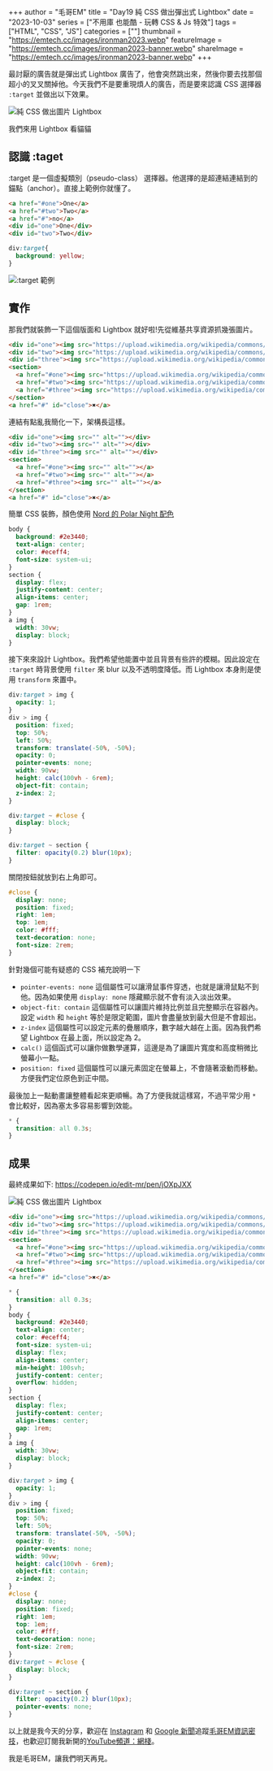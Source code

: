 +++
author = "毛哥EM"
title = "Day19 純 CSS 做出彈出式 Lightbox"
date = "2023-10-03"
series = ["不用庫 也能酷 - 玩轉 CSS & Js 特效"]
tags = ["HTML", "CSS", "JS"]
categories = [""]
thumbnail = "https://emtech.cc/images/ironman2023.webp"
featureImage = "https://emtech.cc/images/ironman2023-banner.webp"
shareImage = "https://emtech.cc/images/ironman2023-banner.webp"
+++

最討厭的廣告就是彈出式 Lightbox 廣告了，他會突然跳出來，然後你要去找那個超小的叉叉關掉他。今天我們不是要重現煩人的廣告，而是要來認識 CSS 選擇器 `:target` 並做出以下效果。

![純 CSS 做出圖片 Lightbox](https://emtech.cc/post/2023ironman-19/final.gif)

我們來用 Lightbox 看貓貓

## 認識 :taget

:target 是一個虛擬類別（pseudo-class） 選擇器。他選擇的是超連結連結到的錨點（anchor）。直接上範例你就懂了。

```html
<a href="#one">One</a>
<a href="#two">Two</a>
<a href="#">no</a>
<div id="one">One</div>
<div id="two">Two</div>
```

```css
div:target{
  background: yellow;
}
```

![:target 範例](https://emtech.cc/post/2023ironman-19/target.gif)
## 實作

那我們就裝飾一下這個版面和 Lightbox 就好啦!先從維基共享資源抓幾張圖片。

```html
<div id="one"><img src="https://upload.wikimedia.org/wikipedia/commons/thumb/5/5e/Domestic_cat_in_the_grass.JPG/640px-Domestic_cat_in_the_grass.JPG" alt=""></div>
<div id="two"><img src="https://upload.wikimedia.org/wikipedia/commons/thumb/1/15/Cat_August_2010-4.jpg/640px-Cat_August_2010-4.jpg" alt=""></div>
<div id="three"><img src="https://upload.wikimedia.org/wikipedia/commons/thumb/4/4d/Cat_November_2010-1a.jpg/640px-Cat_November_2010-1a.jpg" alt=""></div>
<section>
  <a href="#one"><img src="https://upload.wikimedia.org/wikipedia/commons/thumb/5/5e/Domestic_cat_in_the_grass.JPG/640px-Domestic_cat_in_the_grass.JPG" alt=""></a>
  <a href="#two"><img src="https://upload.wikimedia.org/wikipedia/commons/thumb/1/15/Cat_August_2010-4.jpg/640px-Cat_August_2010-4.jpg" alt=""></a>
  <a href="#three"><img src="https://upload.wikimedia.org/wikipedia/commons/thumb/4/4d/Cat_November_2010-1a.jpg/640px-Cat_November_2010-1a.jpg" alt=""></a>
</section>
<a href="#" id="close">✖</a>
```

連結有點亂我簡化一下，架構長這樣。

```html
<div id="one"><img src="" alt=""></div>
<div id="two"><img src="" alt=""></div>
<div id="three"><img src="" alt=""></div>
<section>
  <a href="#one"><img src="" alt=""></a>
  <a href="#two"><img src="" alt=""></a>
  <a href="#three"><img src="" alt=""></a>
</section>
<a href="#" id="close">✖</a>
```

簡單 CSS 裝飾，顏色使用 [Nord 的 Polar Night 配色](https://www.nordtheme.com/docs/colors-and-palettes)

```css
body {
  background: #2e3440;
  text-align: center;
  color: #eceff4;
  font-size: system-ui;
}
section {
  display: flex;
  justify-content: center;
  align-items: center;
  gap: 1rem;
}
a img {
  width: 30vw;
  display: block;
}
```
接下來來設計 Lightbox。我們希望他能置中並且背景有些許的模糊。因此設定在 `:target` 時背景使用 `filter` 來 blur 以及不透明度降低。而 Lightbox 本身則是使用 `transform` 來置中。

```css
div:target > img {
  opacity: 1;
}
div > img {
  position: fixed;
  top: 50%;
  left: 50%;
  transform: translate(-50%, -50%);
  opacity: 0;
  pointer-events: none;
  width: 90vw;
  height: calc(100vh - 6rem);
  object-fit: contain;
  z-index: 2;
}

div:target ~ #close {
  display: block;
}

div:target ~ section {
  filter: opacity(0.2) blur(10px);
}
```

關閉按鈕就放到右上角即可。

```css
#close {
  display: none;
  position: fixed;
  right: 1em;
  top: 1em;
  color: #fff;
  text-decoration: none;
  font-size: 2rem;
}
```
針對幾個可能有疑惑的 CSS 補充說明一下

* `pointer-events: none` 這個屬性可以讓滑鼠事件穿透，也就是讓滑鼠點不到他。因為如果使用 `display: none` 隱藏顯示就不會有淡入淡出效果。
* `object-fit: contain` 這個屬性可以讓圖片維持比例並且完整顯示在容器內。設定 `width` 和 `height` 等於是限定範圍，圖片會盡量放到最大但是不會超出。
* `z-index` 這個屬性可以設定元素的疊層順序，數字越大越在上面。因為我們希望 Lightbox 在最上面，所以設定為 2。
* `calc()` 這個函式可以讓你做數學運算，這邊是為了讓圖片寬度和高度稍微比螢幕小一點。
* `position: fixed` 這個屬性可以讓元素固定在螢幕上，不會隨著滾動而移動。方便我們定位原色到正中間。


最後加上一點動畫讓整體看起來更順暢。為了方便我就這樣寫，不過平常少用 `*` 會比較好，因為塞太多容易影響到效能。

```css
* {
  transition: all 0.3s;
}
```

## 成果

最終成果如下:
https://codepen.io/edit-mr/pen/jOXpJXX

![純 CSS 做出圖片 Lightbox](https://emtech.cc/post/2023ironman-19/final.gif)

```html
<div id="one"><img src="https://upload.wikimedia.org/wikipedia/commons/thumb/5/5e/Domestic_cat_in_the_grass.JPG/640px-Domestic_cat_in_the_grass.JPG" alt=""></div>
<div id="two"><img src="https://upload.wikimedia.org/wikipedia/commons/thumb/1/15/Cat_August_2010-4.jpg/640px-Cat_August_2010-4.jpg" alt=""></div>
<div id="three"><img src="https://upload.wikimedia.org/wikipedia/commons/thumb/4/4d/Cat_November_2010-1a.jpg/640px-Cat_November_2010-1a.jpg" alt=""></div>
<section>
  <a href="#one"><img src="https://upload.wikimedia.org/wikipedia/commons/thumb/5/5e/Domestic_cat_in_the_grass.JPG/640px-Domestic_cat_in_the_grass.JPG" alt=""></a>
  <a href="#two"><img src="https://upload.wikimedia.org/wikipedia/commons/thumb/1/15/Cat_August_2010-4.jpg/640px-Cat_August_2010-4.jpg" alt=""></a>
  <a href="#three"><img src="https://upload.wikimedia.org/wikipedia/commons/thumb/4/4d/Cat_November_2010-1a.jpg/640px-Cat_November_2010-1a.jpg" alt=""></a>
</section>
<a href="#" id="close">✖</a>
```

```css
* {
  transition: all 0.3s;
}
body {
  background: #2e3440;
  text-align: center;
  color: #eceff4;
  font-size: system-ui;
  display: flex;
  align-items: center;
  min-height: 100svh;
  justify-content: center;
  overflow: hidden;
}
section {
  display: flex;
  justify-content: center;
  align-items: center;
  gap: 1rem;
}
a img {
  width: 30vw;
  display: block;
}

div:target > img {
  opacity: 1;
}
div > img {
  position: fixed;
  top: 50%;
  left: 50%;
  transform: translate(-50%, -50%);
  opacity: 0;
  pointer-events: none;
  width: 90vw;
  height: calc(100vh - 6rem);
  object-fit: contain;
  z-index: 2;
}
#close {
  display: none;
  position: fixed;
  right: 1em;
  top: 1em;
  color: #fff;
  text-decoration: none;
  font-size: 2rem;
}
div:target ~ #close {
  display: block;
}

div:target ~ section {
  filter: opacity(0.2) blur(10px);
  pointer-events: none;
}
```

以上就是我今天的分享，歡迎在 [Instagram](https://www.instagram.com/em.tec.blog) 和 [Google 新聞](https://news.google.com/publications/CAAqBwgKMKXLvgswsubVAw?ceid=TW:zh-Hant&oc=3)追蹤[毛哥EM資訊密技](https://emtech.cc/)，也歡迎訂閱我新開的[YouTube頻道：網棧](https://www.youtube.com/@webpallet)。

我是毛哥EM，讓我們明天再見。